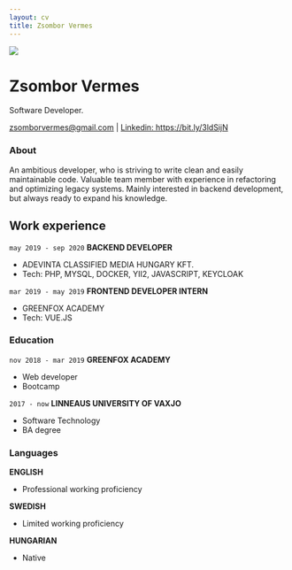 ```yaml
---
layout: cv
title: Zsombor Vermes
---
```


<img src="https://uploads-ssl.webflow.com/5e208b658b900b5c02df772d/5f7af708feb0393d1e74d2e7_cv_pic%20(2).jpeg"/>

# Zsombor Vermes

Software Developer.

<div id="webaddress">
<a href="isaac@applesdofall.org">zsomborvermes@gmail.com</a>
| <a href="https://bit.ly/3ldSijN">Linkedin: https://bit.ly/3ldSijN</a>
</div>

### About

An ambitious developer, who is striving to write clean and easily maintainable code. Valuable team member with experience in refactoring and optimizing legacy systems. Mainly interested in backend development, but always ready to expand his knowledge.


## Work experience

`may 2019 - sep 2020`
__BACKEND DEVELOPER__

- ADEVINTA CLASSIFIED MEDIA HUNGARY KFT.
- Tech: PHP, MYSQL, DOCKER, YII2, JAVASCRIPT, KEYCLOAK

`mar 2019 - may 2019`
__FRONTEND DEVELOPER INTERN__

- GREENFOX ACADEMY
- Tech: VUE.JS

### Education

`nov 2018 - mar 2019`
__GREENFOX ACADEMY__

- Web developer
- Bootcamp

`2017 - now`
__LINNEAUS UNIVERSITY OF VAXJO__

- Software Technology
- BA degree


### Languages

__ENGLISH__

- Professional working proficiency

__SWEDISH__

- Limited working proficiency

__HUNGARIAN__

- Native


<!-- ### Footer

Last updated: May 2013 -->


